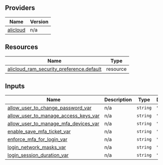 <!-- BEGIN_TF_DOCS -->
## Providers

| Name | Version |
|------|---------|
| <a name="provider_alicloud"></a> [alicloud](#provider\_alicloud) | n/a |

## Resources

| Name | Type |
|------|------|
| [alicloud_ram_security_preference.default](https://registry.terraform.io/providers/hashicorp/alicloud/latest/docs/resources/ram_security_preference) | resource |

## Inputs

| Name | Description | Type | Default | Required |
|------|-------------|------|---------|:--------:|
| <a name="input_allow_user_to_change_password_var"></a> [allow\_user\_to\_change\_password\_var](#input\_allow\_user\_to\_change\_password\_var) | n/a | `string` | `"true"` | no |
| <a name="input_allow_user_to_manage_access_keys_var"></a> [allow\_user\_to\_manage\_access\_keys\_var](#input\_allow\_user\_to\_manage\_access\_keys\_var) | n/a | `string` | `"true"` | no |
| <a name="input_allow_user_to_manage_mfa_devices_var"></a> [allow\_user\_to\_manage\_mfa\_devices\_var](#input\_allow\_user\_to\_manage\_mfa\_devices\_var) | n/a | `string` | `"true"` | no |
| <a name="input_enable_save_mfa_ticket_var"></a> [enable\_save\_mfa\_ticket\_var](#input\_enable\_save\_mfa\_ticket\_var) | n/a | `string` | `"true"` | no |
| <a name="input_enforce_mfa_for_login_var"></a> [enforce\_mfa\_for\_login\_var](#input\_enforce\_mfa\_for\_login\_var) | n/a | `string` | `"false"` | no |
| <a name="input_login_network_masks_var"></a> [login\_network\_masks\_var](#input\_login\_network\_masks\_var) | n/a | `string` | `""` | no |
| <a name="input_login_session_duration_var"></a> [login\_session\_duration\_var](#input\_login\_session\_duration\_var) | n/a | `string` | `"7"` | no |
<!-- END_TF_DOCS -->    